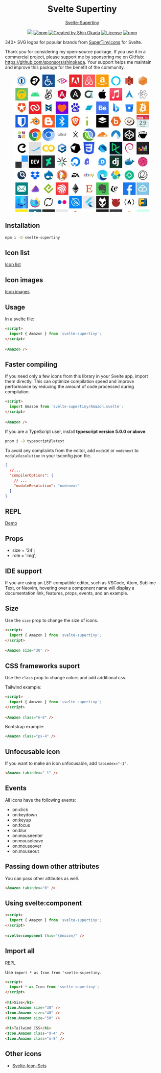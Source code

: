 <h1 align="center">Svelte Supertiny</h1>

<p align="center">
<a href="https://shinokada.github.io/svelte-supertiny">Svelte-Supertiny</a>
</p>

<p align="center">
<a href="https://github.com/sponsors/shinokada" target="_blank"><img src="https://img.shields.io/static/v1?label=Sponsor&message=%E2%9D%A4&logo=GitHub&color=%23fe8e86" height="25"></a>
<a href="https://www.npmjs.com/package/svelte-supertiny" rel="nofollow" target="_blank"><img src="https://img.shields.io/npm/v/svelte-supertiny" alt="npm" height="25"></a>
<a href="https://twitter.com/shinokada" rel="nofollow" target="_blank"><img src="https://img.shields.io/badge/created%20by-@shinokada-4BBAAB.svg" alt="Created by Shin Okada" height="25"></a>
<a href="https://opensource.org/licenses/MIT" rel="nofollow" target="_blank"><img src="https://img.shields.io/github/license/shinokada/svelte-supertiny" alt="License" height="25"></a>
<a href="https://www.npmjs.com/package/svelte-supertiny" rel="nofollow" target="_blank"><img src="https://img.shields.io/npm/dw/svelte-supertiny.svg" alt="npm" height="25"></a>
</p>

340+ SVG logos for popular brands from <a href="https://github.com/edent/SuperTinyIcons">SuperTinyIcons</a> for Svelte.

Thank you for considering my open-source package. If you use it in a commercial project, please support me by sponsoring me on GitHub: https://github.com/sponsors/shinokada. Your support helps me maintain and improve this package for the benefit of the community.

<p align="center">
<img src="https://raw.githubusercontent.com/shinokada/svelte-supertiny/main/static/images/svelte-supertiny-450.webp" width="450" />
</p>

## Installation

```sh
npm i -D svelte-supertiny
```

## Icon list

[Icon list](/icon-list.md)

## Icon images

[Icon images](/icon-images.md)

## Usage

In a svelte file:

```html
<script>
  import { Amazon } from 'svelte-supertiny';
</script>

<Amazon />
```

## Faster compiling

If you need only a few icons from this library in your Svelte app, import them directly. This can optimize compilation speed and improve performance by reducing the amount of code processed during compilation.

```html
<script>
  import Amazon from 'svelte-supertiny/Amazon.svelte';
</script>

<Amazon />
```

If you are a TypeScript user, install **typescript version 5.0.0 or above**.

```sh
pnpm i -D typescript@latest
```

To avoid any complaints from the editor, add `node16` or `nodenext` to `moduleResolution` in your tsconfig.json file.

```json
{
  //...
  "compilerOptions": {
    // ...
    "moduleResolution": "nodenext"
  }
}
```

## REPL

[Demo](https://svelte.dev/repl/45dbe3eda1614eb9a5ce20dd1884a505?version=4.0.1)

## Props

- size = '24';
- role = 'img';

## IDE support

If you are using an LSP-compatible editor, such as VSCode, Atom, Sublime Text, or Neovim, hovering over a component name will display a documentation link, features, props, events, and an example.

## Size

Use the `size` prop to change the size of icons.

```html
<script>
  import { Amazon } from 'svelte-supertiny';
</script>

<Amazon size="30" />
```

## CSS frameworks suport

Use the `class` prop to change colors and add additional css.

Tailwind example:

```html
<script>
  import { Amazon } from 'svelte-supertiny';
</script>

<Amazon class="m-8" />
```

Bootstrap example:

```html
<Amazon class="px-4" />
```

## Unfocusable icon

If you want to make an icon unfocusable, add `tabindex="-1"`.

```html
<Amazon tabindex="-1" />
```

## Events

All icons have the following events:

- on:click
- on:keydown
- on:keyup
- on:focus
- on:blur
- on:mouseenter
- on:mouseleave
- on:mouseover
- on:mouseout

## Passing down other attributes

You can pass other attibutes as well.

```html
<Amazon tabindex="0" />
```

## Using svelte:component

```html
<script>
  import { Amazon } from 'svelte-supertiny';
</script>

<svelte:component this="{Amazon}" />
```

## Import all

[REPL](https://svelte.dev/repl/6b2057d58c3841fc9f37b67960f02e27)

Use `import * as Icon from 'svelte-supertiny`.

```html
<script>
  import * as Icon from 'svelte-supertiny';
</script>

<h1>Size</h1>
<Icon.Amazon size="30" />
<Icon.Amazon size="40" />
<Icon.Amazon size="50" />

<h1>Tailwind CSS</h1>
<Icon.Amazon class="m-4" />
<Icon.Amazon class="m-8" />
```

## Other icons

- [Svelte-Icon-Sets](https://svelte-svg-icons.vercel.app/)
